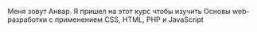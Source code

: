 Меня зовут Анвар. Я пришел на этот курс чтобы изучить Основы web-разработки с применением CSS, HTML, PHP и JavaScript